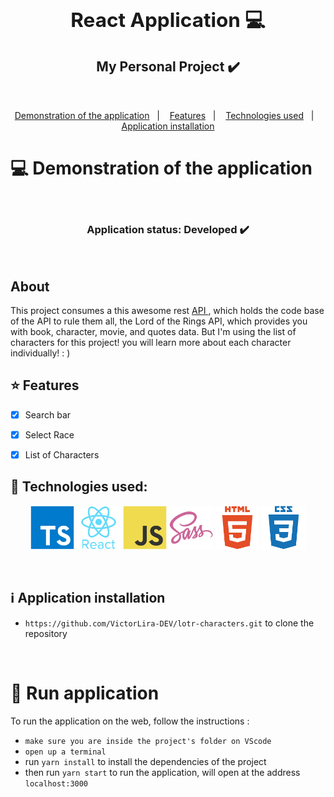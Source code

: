 
## **<h2 align="center">React Application 💻</h2>**

<h2 align="center"> 
        My Personal Project ✔️
</h2>
<br>
<p align="center">
  <a href="#computer-demonstration-of-the-application">Demonstration of the application</a>&nbsp;&nbsp;&nbsp;|&nbsp;&nbsp;&nbsp;
  <a href="#star-features">Features</a>&nbsp;&nbsp;&nbsp;|&nbsp;&nbsp;&nbsp;
  <a href="#rocket-technologies-used">Technologies used</a>&nbsp;&nbsp;&nbsp;|&nbsp;&nbsp;&nbsp;
  <a href="#information_source-application-installation">Application installation</a>
</p>

# :computer: Demonstration of the application

<!-- <p align="center">
  <img src="https://ik.imagekit.io/mcvhbcq4zu/tg_qhcI6B12E.gif?updatedAt=1629833182293" width="1400px"/>
</p>
 -->
<br>

<h3 align="center"> 
	Application status: Developed ✔️
</h3>
<br>


## About
This project consumes a this awesome rest  <a href="https://github.com/gitfrosh/lotr-api"> API </a>, which holds the code base of the API to rule them all, the Lord of the Rings API, which provides you with book, character, movie, and quotes data. But I'm using the list of characters for this project! you will learn more about each character individually! : )

## :star: Features
- [x] Search bar
- [x] Select Race
- [x] List of Characters


## :rocket: Technologies used:
<p align="center">
  <img src="https://github.com/devicons/devicon/blob/master/icons/typescript/typescript-original.svg" alt="typescript" width="70" height="70"/>
	<img src="https://github.com/devicons/devicon/blob/master/icons/react/react-original-wordmark.svg" alt="react" width="70" height="70"/>
	<img src="https://github.com/devicons/devicon/blob/master/icons/javascript/javascript-original.svg" alt="js" width="70" height="70"/>
	<img src="https://github.com/devicons/devicon/blob/master/icons/sass/sass-original.svg" alt="css3" width="70" height="70"/>
	<img src="https://github.com/devicons/devicon/blob/master/icons/html5/html5-plain-wordmark.svg" alt="html5"  width="70" height="70"/>
	<img src="https://github.com/devicons/devicon/blob/master/icons/css3/css3-plain-wordmark.svg" alt="css3" width="70" height="70"/>
</p>

<br>

## :information_source: Application installation
- `https://github.com/VictorLira-DEV/lotr-characters.git` to clone the repository

<br>

# 🎲 Run application
To run the application on the web, follow the instructions :
- `make sure you are inside the project's folder on VScode`
- `open up a terminal`
- run `yarn install` to install the dependencies of the project
- then run `yarn start` to run the application, will open at the address `localhost:3000`
<br>


<!-- # :computer: Mobile version
<p align="center">
  <img src="https://ik.imagekit.io/mcvhbcq4zu/mobile_Y5n3ExzYc.gif?updatedAt=1629827045003" width="1400px"/>
</p>
 -->
